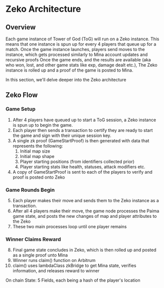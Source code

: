 # Zeko Architecture

## Overview

Each game instance of Tower of God (ToG) will run on a Zeko instance. 
This means that one instance is spun up for every 4 players that queue up for a match.
Once the game instance launches, players send moves to the instance, which gets processed similarly to Mina account updates and recursive proofs
Once the game ends, and the results are available (aka who won, lost, and other game stats like exp, damage dealt etc.),
The Zeko instance is rolled up and a proof of the game is posted to Mina. 

In this section, we'll delve deeper into the Zeko architecture

## Zeko Flow

### Game Setup
1. After 4 players have queued up to start a ToG session, a Zeko instance is spun up to begin the game.
2. Each player then sends a transaction to certify they are ready to start the game and sign with their unique session key.
3. A single zk proof (GameStartProof) is then generated with data that represents the following:
    1. Initial map size
    2. Initial map shape
    3. Player starting positions (from identifiers collected prior)
    4. Player starting stats like health, statuses, attack modifiers etc. 
4. A copy of GameStartProof is sent to each of the players to verify and proof is posted onto Zeko 

### Game Rounds Begin
5. Each player makes their move and sends them to the Zeko instance as a transaction.
6. After all 4 players make their move, the game node processes the Paima game state, and posts the new changes of map and player attributes to the Zeko
7. These two main processes loop until one player remains

### Winner Claims Reward
8. Final game state concludes in Zeko, which is then rolled up and posted as a single proof unto Mina
9. Winner runs claim() function on Arbitrum
10. claim() uses lambdaClass zkBridge to get Mina state, verifies information, and releases reward to winner


On chain State:
5 Fields, each being a hash of the player's location